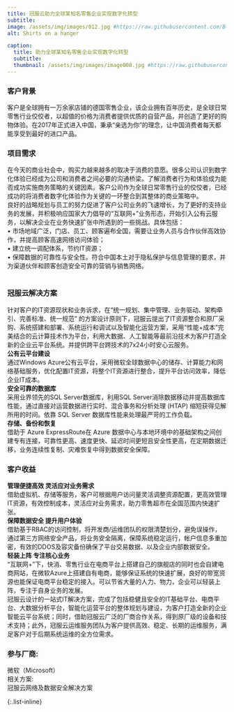 ```yaml
---
title: 冠服云助力全球某知名零售企业实现数字化转型
subtitle:  
image: /assets/img/images/012.jpg #https://raw.githubusercontent.com/BlackrockDigital/startbootstrap-agency/master/src/assets/img/portfolio/01-full.jpg
alt: Shirts on a hanger

caption:
  title: 助力全球某知名零售企业实现数字化转型
  subtitle:  
  thumbnail: /assets/img/images/image008.jpg #https://raw.githubusercontent.com/BlackrockDigital/startbootstrap-agency/master/src/assets/img/portfolio/01-thumbnail.jpg
---
```


### **客户背景**<br>
客户是全球拥有一万余家店铺的德国零售企业，该企业拥有百年历史，是全球日常零售行业佼佼者，以超值的价格为消费者提供优质的自营产品，并创造了更好的购物体验。在2017年正式进入中国，秉承“亲选为你”的理念，让中国消费者每天都能享受到最好的进口产品。
<br>
### **项目需求**<br>
在今天的商业社会中，购买力越来越多的取决于消费的意愿。很多公司认识到数字化体验已经成为公司和消费者之间必要的沟通桥梁。了解消费者行为和体验成为能否成功实施商务策略的关键因素。客户公司作为全球日常零售行业的佼佼者，已经成功的将消费者数字化体验作为关键的一环整合到其整体的商业策略中。
<br>
良好的战略规划与员工的努力促进了客户公司业务的飞速增长，为了更好的支持业务的发展，并积极响应国家大力倡导的“互联网+”业务形态，开始引入公有云服务，以解决企业在业务快速扩张中所遇到的一些挑战。具体包括：
<br>
• 市场地域广泛，门店、员工、顾客遍布全国，需要让业务人员与合作伙伴高效协作，并提高顾客高速网络访问体验；<br>
• 建立统一调配体系，节约IT资源；<br>
• 保障数据的可靠性与安全性。符合中国本土对于隐私保护与信息管理的要求，并为渠道伙伴和顾客创造安全可靠的营销与销售网络。<br>
<br>
### **冠服云解决方案**<br>
针对客户的IT资源现状和业务诉求，在“统一规划、集中管理、业务驱动、架构牵引、完善标准、统一规范” 的方案设计原则下，冠服云提出了IT资源整合和原厂采购、系统搭建和部署、系统运行和调试以及智能化运营方案，采用“性能+成本”完美结合的云计算技术作为平台，利用大数据、人工智能等最前沿技术为客户打造全新的企业云平台系统。并提供跨平台跨技术的7x24小时安心云服务。
<br>
**公有云平台建设**<br>
通过Windows Azure公有云平台，采用微软全球数据中心的储存、计算能力和网络基础服务，优化配置IT资源，将整个IT资源进行整合，提升平台访问效率，降低企业IT成本。
<br>
**安全可靠的数据库**<br>
采用业界领先的SQL Server数据库，利用SQL Server消除数据移动并提高数据库性能，通过直接对运营数据进行实时、混合事务和分析处理 (HTAP) 缩短获得见解所用的时间。依靠 SQL Server 数据库性能来处理最严苛的工作负载。
<br>
**存储、备份和恢复**<br>
借助于 Azure ExpressRoute在 Azure 数据中心与本地环境中的基础架构之间创建专有连接，可靠性更高、速度更快、延迟时间更短且安全性更高，在定期数据迁移，业务连续性复制、灾难恢复中得到数据安全保障。
<br>
### **客户收益**<br>
**管理便捷高效 灵活应对业务需求**<br>
借助虚拟机、存储等服务，客户可根据用户访问量灵活调整资源配置，更高效管理IT资源，有效控制成本，灵活应对业务需求，助力零售超市在全国范围内快速扩张。
<br>
**保障数据安全 提升用户体验**<br>
借助基于RBAC的访问控制，将开发商/运维团队的权限清楚划分，避免误操作，通过第三方网络安全产品，将业务安全隔离，保障系统稳定运行，帐户信息多重加密，有效的DDOS及容灾备份确保了平台交易数据、以及企业内部数据安全。
<br>
**轻装上阵 专注核心业务**<br>
“互联网+”下，快消、零售行业在电商平台上搭建自己的旗舰店的同时也会自建电商网站，在微软Azure上搭建自有电商，能够保证系统的快速扩展，良好的带宽资源也能保证电商平台稳定的接入。可以节省大量的人力、物力，企业可以轻装上阵，专注于自身业务的发展。
<br>
冠服云设计的一站式IT解决方案，完成了包括稳健且安全的IT基础平台、电商平台、大数据分析平台，智能化运营平台的整体规划与建设，为客户打造全新的企业智能云平台系统；同时，借助冠服云广泛的厂商合作关系，得到原厂级的设备和技术支持；此外，冠服云运维服务团队为客户提供高效、稳定、长期的运维服务，满足客户对于后期系统运维的全方位需求。<br>

### **参与厂商:**<br>
微软（Microsoft）<br>
相关方案:<br>
冠服云网络及数据安全解决方案


{:.list-inline}

<!-- - Date: January 2022
- Client: Threads
- Category: Illustration -->
